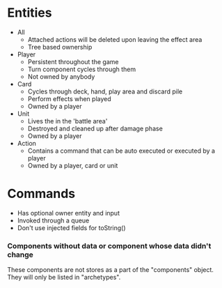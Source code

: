 # Entities
- All
  - Attached actions will be deleted upon leaving the effect area
  - Tree based ownership
- Player
  - Persistent throughout the game
  - Turn component cycles through them
  - Not owned by anybody
- Card
  - Cycles through deck, hand, play area and discard pile
  - Perform effects when played
  - Owned by a player
- Unit
  - Lives the in the 'battle area'
  - Destroyed and cleaned up after damage phase
  - Owned by a player
- Action
  - Contains a command that can be auto executed or executed by a player
  - Owned by a player, card or unit

# Commands
- Has optional owner entity and input
- Invoked through a queue
- Don't use injected fields for toString()

### Components without data or component whose data didn't change
These components are not stores as a part of the "components" object. They will only be listed in
"archetypes".
